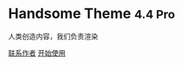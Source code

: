 # Handsome Theme <small>4.4 Pro</small>

人类创造内容，我们负责渲染



[联系作者](https://www.ihewro.com/)
[开始使用](/start)

